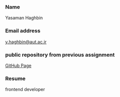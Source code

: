 ### Name
Yasaman Haghbin

### Email address
y.haghbin@aut.ac.ir

### public repository from previous assignment
[GitHub Page](https://github.com/yasamanhbn/web-question1)

### Resume
frontend developer
